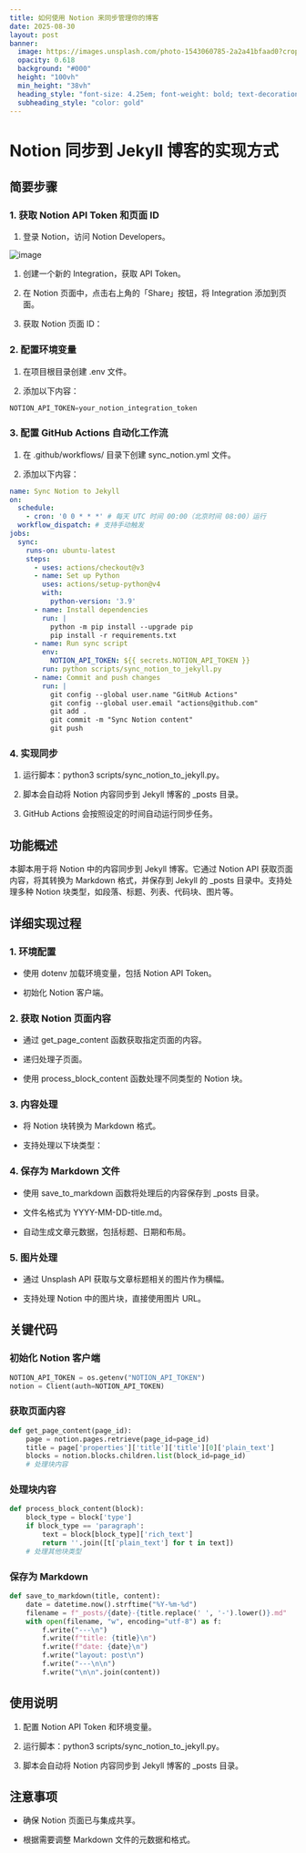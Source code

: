 ```yaml
---
title: 如何使用 Notion 来同步管理你的博客
date: 2025-08-30
layout: post
banner:
  image: https://images.unsplash.com/photo-1543060785-2a2a41bfaad0?crop=entropy&cs=tinysrgb&fit=max&fm=jpg&ixid=M3w2OTIwMzJ8MHwxfHJhbmRvbXx8fHx8fHx8fDE3NTY1NDkxNTV8&ixlib=rb-4.1.0&q=80&w=1080
  opacity: 0.618
  background: "#000"
  height: "100vh"
  min_height: "38vh"
  heading_style: "font-size: 4.25em; font-weight: bold; text-decoration: underline"
  subheading_style: "color: gold"
---
```


# Notion 同步到 Jekyll 博客的实现方式

## 简要步骤

### 1. 获取 Notion API Token 和页面 ID

1. 登录 Notion，访问 Notion Developers。

![image](https://prod-files-secure.s3.us-west-2.amazonaws.com/a7a0cc5a-89b9-4cda-8686-1fba0ca52f40/d19c1afe-dea5-4312-9333-786b0ba83054/image.png?X-Amz-Algorithm=AWS4-HMAC-SHA256&X-Amz-Content-Sha256=UNSIGNED-PAYLOAD&X-Amz-Credential=ASIAZI2LB466WNJZUBMT%2F20250830%2Fus-west-2%2Fs3%2Faws4_request&X-Amz-Date=20250830T101914Z&X-Amz-Expires=3600&X-Amz-Security-Token=IQoJb3JpZ2luX2VjEHoaCXVzLXdlc3QtMiJGMEQCIER8O653MEKRUw4LJvM58UXUsDYSSGR91vt4GpepE9w0AiBZOHeIaWqHP73l0ThFSs35bj%2BEAuvP42poMSKEq88kviqIBAjT%2F%2F%2F%2F%2F%2F%2F%2F%2F%2F8BEAAaDDYzNzQyMzE4MzgwNSIMXeHAtiOvvqDNiaJOKtwD%2BOpVPGOys%2F6RF8fyqLGgP%2F%2FszP%2BYf%2BEZhf5I8IMox8q2bIKJuGkjC8St%2Fmfs55pzWWMPu98fQK0jtIeckNQUlWKwyPQ0uSEv30plMynAcwWQGwcDGtydolcvVjBs8EYWjOqzhFlHzFvMZA6I%2FhxJU%2FZWXoJbLJkcT2LX0tmB5gosgPV%2BaP7Vkfrl1oxYc56kTu%2BglCEPKDNR9bvpPOtMWaYtb%2FMItRIBPF0wcDN0wjhbZ%2B8yNVlHCGaj91kDtKLJrqoTETLllP3om0bW5D9H90KbnqFlIUGrm09aakp%2BSOxUsMPG38Wf%2FPSKSD4HLRd70Q430zdgO7qdxyCux5HFxuL2emU0e%2Bco%2BC7NyMHDf7PJIezqEollzVtbS5RVZPriJTtjluZjqQXBSMtdnm3RTid%2Bp5xEz7NDAChC7qy9j1ktfiSAOpX7ViPJTT87md2AF2ZnE%2BaH2himHRsulGOFv0sjsiiMAMHMIdblREzQ9uVrWC%2BxYzJA1QigxL9J5H%2FzS1HFu07ujWn%2Be6Dystro%2FHf%2BnL%2BVQ8GYms9vTcAQHg1%2BUPeaENJjz9n1GNBVcPzs%2BphEfPfFKVpy7E6%2BImqSr6c5XQQANcYEUddrskJPh9S4HH9LSKtNiFx1fAAwk4zLxQY6pgHDmJ%2FuTBnUg5qh5JUlzIZSSO3ErekLWEcL1gl6llzddC2tuy%2B3CEutV7qLBzg4zt5uYMv3PnUTl7UbuOYtyejeEWtdCwVb69m1m%2BCJYMajvf6%2Bgn7lr7MMK448CmkcwKajulXSKW74ZV57jyEPbfrYF%2FyYGomTYnKW3ImLQAjo%2BkWpG%2FdMM9y4oLGzZMnFUyy3FenaaoamOzwgjASLAhwyuIKxS%2BUq&X-Amz-Signature=95385903a3695f85a527942f235faa97b34e841681827b1a78938cdeb04eefb6&X-Amz-SignedHeaders=host&x-amz-checksum-mode=ENABLED&x-id=GetObject)

1. 创建一个新的 Integration，获取 API Token。

1. 在 Notion 页面中，点击右上角的「Share」按钮，将 Integration 添加到页面。

1. 获取 Notion 页面 ID：


### 2. 配置环境变量

1. 在项目根目录创建 .env 文件。

1. 添加以下内容：

```javascript
NOTION_API_TOKEN=your_notion_integration_token
```

### 3. 配置 GitHub Actions 自动化工作流

1. 在 .github/workflows/ 目录下创建 sync_notion.yml 文件。

1. 添加以下内容：

```yaml
name: Sync Notion to Jekyll
on:
  schedule:
    - cron: '0 0 * * *' # 每天 UTC 时间 00:00（北京时间 08:00）运行
  workflow_dispatch: # 支持手动触发
jobs:
  sync:
    runs-on: ubuntu-latest
    steps:
      - uses: actions/checkout@v3
      - name: Set up Python
        uses: actions/setup-python@v4
        with:
          python-version: '3.9'
      - name: Install dependencies
        run: |
          python -m pip install --upgrade pip
          pip install -r requirements.txt
      - name: Run sync script
        env:
          NOTION_API_TOKEN: ${{ secrets.NOTION_API_TOKEN }}
        run: python scripts/sync_notion_to_jekyll.py
      - name: Commit and push changes
        run: |
          git config --global user.name "GitHub Actions"
          git config --global user.email "actions@github.com"
          git add .
          git commit -m "Sync Notion content"
          git push
```

### 4. 实现同步

1. 运行脚本：python3 scripts/sync_notion_to_jekyll.py。

1. 脚本会自动将 Notion 内容同步到 Jekyll 博客的 _posts 目录。

1. GitHub Actions 会按照设定的时间自动运行同步任务。

## 功能概述

本脚本用于将 Notion 中的内容同步到 Jekyll 博客。它通过 Notion API 获取页面内容，将其转换为 Markdown 格式，并保存到 Jekyll 的 _posts 目录中。支持处理多种 Notion 块类型，如段落、标题、列表、代码块、图片等。

## 详细实现过程

### 1. 环境配置

- 使用 dotenv 加载环境变量，包括 Notion API Token。

- 初始化 Notion 客户端。

### 2. 获取 Notion 页面内容

- 通过 get_page_content 函数获取指定页面的内容。

- 递归处理子页面。

- 使用 process_block_content 函数处理不同类型的 Notion 块。

### 3. 内容处理

- 将 Notion 块转换为 Markdown 格式。

- 支持处理以下块类型：


### 4. 保存为 Markdown 文件

- 使用 save_to_markdown 函数将处理后的内容保存到 _posts 目录。

- 文件名格式为 YYYY-MM-DD-title.md。

- 自动生成文章元数据，包括标题、日期和布局。

### 5. 图片处理

- 通过 Unsplash API 获取与文章标题相关的图片作为横幅。

- 支持处理 Notion 中的图片块，直接使用图片 URL。

## 关键代码

### 初始化 Notion 客户端

```python
NOTION_API_TOKEN = os.getenv("NOTION_API_TOKEN")
notion = Client(auth=NOTION_API_TOKEN)
```

### 获取页面内容

```python
def get_page_content(page_id):
    page = notion.pages.retrieve(page_id=page_id)
    title = page['properties']['title']['title'][0]['plain_text']
    blocks = notion.blocks.children.list(block_id=page_id)
    # 处理块内容
```

### 处理块内容

```python
def process_block_content(block):
    block_type = block['type']
    if block_type == 'paragraph':
        text = block[block_type]['rich_text']
        return ''.join([t['plain_text'] for t in text])
    # 处理其他块类型
```

### 保存为 Markdown

```python
def save_to_markdown(title, content):
    date = datetime.now().strftime("%Y-%m-%d")
    filename = f"_posts/{date}-{title.replace(' ', '-').lower()}.md"
    with open(filename, "w", encoding="utf-8") as f:
        f.write("---\n")
        f.write(f"title: {title}\n")
        f.write(f"date: {date}\n")
        f.write("layout: post\n")
        f.write("---\n\n")
        f.write("\n\n".join(content))
```

## 使用说明

1. 配置 Notion API Token 和环境变量。

1. 运行脚本：python3 scripts/sync_notion_to_jekyll.py。

1. 脚本会自动将 Notion 内容同步到 Jekyll 博客的 _posts 目录。

## 注意事项

- 确保 Notion 页面已与集成共享。

- 根据需要调整 Markdown 文件的元数据和格式。